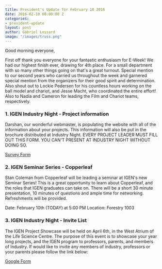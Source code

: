 ```yaml
---
title: President's Update for February 10 2016
date: 2016-02-10 00:00:00 Z
categories:
- president-update
layout: post
author: Gabriel Lessard
image: "/images/truss.png"
---
```


Good morning everyone,

First off thank you everyone for your fantastic enthusiasm for E-Week! We had our highest finish ever, drawing for 4th place. For a small department with so many other things going on that's a great turnout. Special mention to our second years who carried us throughout the week and garnered special mention from the organizers for their good spirit and determination. Also shout out to Lockie Pedersen for his countless hours working on the ball model and chariot, and Jesse Macht, who coordinated the entire effort! Also to Nadia and Cameron for leading the Film and Chariot teams, respectively.


### 1. IGEN Industry Night - Project information

Darshan, our wonderful webmaster, is populating the website with all of the information about your projects. This information will also be put in the brochure distributed at Industry Night. EVERY PROJECT LEADER MUST FILL OUT THIS FORM. YOU CAN'T PRESENT AT INDUSTRY NIGHT WITHOUT DOING SO.

[Survey Form](https://survey.ubc.ca/s/igen-project-showcase/)


### 2. IGEN Seminar Series - Copperleaf

Stan Coleman from Copperleaf will be leading a seminar at IGEN's new Seminar Series! This is a great opportunity to learn about Copperleaf, and the roles that IGEN graduates can take on. There will be a short 30 minute presentation, 10 minutes of questions and ample time for networking. Refreshments will be provided.

Date: February 10th (TODAY) at 5:00 PM
Location: Forestry 1003


### 3. IGEN Industry Night - Invite List

The IGEN Project Showcase will be held on April 6th, in the West Atrium of the Life Science Centre. The purpose of this event is to showcase your year long projects, and the IGEN program to professors, parents, and members of Industry. If would like to invite any members of industry, professors or your parents please follow the link below:

[Google Form](https://docs.google.com/forms/d/1Fkmx8XejUMCXYncjDd-y5PuJqL6lJNO34NexxZtli3Q/viewform)
